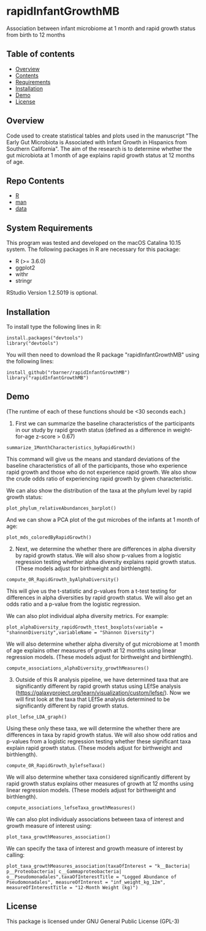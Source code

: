 # rapidInfantGrowthMB
Association between infant microbiome at 1 month and rapid growth status from birth to 12 months


## Table of contents
* [Overview](##Overview)
* [Contents](#Contents)
* [Requirements](#Requirements)
* [Installation](#Installation)
* [Demo](#Demo)
* [License](#License)


## Overview
Code used to create statistical tables and plots used in the manuscript "The Early Gut Microbiota is Associated with Infant Growth in Hispanics from Southern California". The aim of the research is to determine whether the gut microbiota at 1 month of age explains rapid growth status at 12 months of age.

## Repo Contents
* [R](#R)
* [man](#man)
* [data](#data)

## System Requirements
This program was tested and developed on the macOS Catalina 10.15 system. The following packages in R are necessary for this package:
* R (>= 3.6.0) 
* ggplot2
* withr 
* stringr

RStudio Version 1.2.5019 is optional.

## Installation

To install type the following lines in R:

```
install.packages("devtools")
library("devtools")
```

You will then need to download the R package "rapidInfantGrowthMB" using the following lines:

```
install_github("rbarner/rapidInfantGrowthMB")
library("rapidInfantGrowthMB")
```

## Demo 
(The runtime of each of these functions should be <30 seconds each.)

1. First we can summarize the baseline characteristics of the participants in our study by rapid growth status (defined as a difference in weight-for-age z-score > 0.67)
```
summarize_1MonthCharacteristics_byRapidGrowth()
```
This command will give us the means and standard deviations of the baseline characteristics of all of the participants, those who experience rapid growth and those who do not experience rapid growth. We also show the crude odds ratio of experiencing rapid growth by given characteristic.

We can also show the distribution of the taxa at the phylum level by rapid growth status:
```
plot_phylum_relativeAbundances_barplot()
```

And we can show a PCA plot of the gut microbes of the infants at 1 month of age:
```
plot_mds_coloredByRapidGrowth()
```

2. Next, we determine the whether there are differences in alpha diversity by rapid growth status. We will also show p-values from a logistic regression testing whether alpha diversity explains rapid growth status. (These models adjust for birthweight and birthlength). 
```
compute_OR_RapidGrowth_byAlphaDiversity()

```
This will give us the t-statistic and p-values from a t-test testing for differences in alpha diversities by rapid growth status. We will also get an odds ratio and a p-value from the logistic regression.

We can also plot individual alpha diversity metrics. For example:

```
plot_alphaDiversity_rapidGrowth_ttest_boxplots(variable = "shannonDiversity",variableName = "Shannon Diversity")
```

We will also determine whether alpha diversity of gut microbiome at 1 month of age explains other measures of growth at 12 months using linear regression models. (These models adjust for birthweight and birthlength).
```
compute_associations_alphaDiversity_growthMeasures()
```

3. Outside of this R analysis pipeline, we have determined taxa that are significantly different by rapid growth status using LEfSe analysis (https://galaxyproject.org/learn/visualization/custom/lefse/). Now we will first look at the taxa that LEfSe analysis determined to be significantly different by rapid growth status.
```
plot_lefse_LDA_graph()
```

Using these only these taxa, we will determine the whether there are differences in taxa by rapid growth status. We will also show odd ratios and p-values from a logistic regression testing whether these significant taxa explain rapid growth status. (These models adjust for birthweight and birthlength). 

```
compute_OR_RapidGrowth_bylefseTaxa()
```

We will also determine whether taxa considered significantly different by rapid growth status explains other measures of growth at 12 months using linear regression models. (These models adjust for birthweight and birthlength).
```
compute_associations_lefseTaxa_growthMeasures()
```

We can also plot individualy associations between taxa of interest and growth measure of interest using:
```
plot_taxa_growthMeasures_association()
```

We can specify the taxa of interest and growth measure of interest by calling:
```
plot_taxa_growthMeasures_association(taxaOfInterest = "k__Bacteria| p__Proteobacteria| c__Gammaproteobacteria| o__Pseudomonadales",taxaOfInterestTitle = "Logged Abundance of Pseudomonadales", measureOfInterest = "inf_weight_kg_12m", measureOfInterestTitle = "12-Month Weight (kg)")
```

## License
This package is licensed under GNU General Public License (GPL-3)
